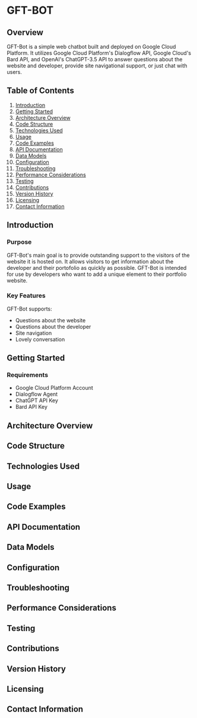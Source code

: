 # GFT-BOT

## Overview

GFT-Bot is a simple web chatbot built and deployed on Google Cloud Platform. It utilizes Google Cloud Platform's Dialogflow API, Google Cloud's Bard API, and OpenAI's ChatGPT-3.5 API to answer questions about the website and developer, provide site navigational support, or just chat with users.

<!--
## TODO

- [x] add doc temp
- [x] comment toc, if app
- [ ] research dialogflow doc
- [ ] get chatgpt key
- [ ] get bard key
- [x] setup gcp proj
- [ ] connect cloud code to proj
- [ ] create df agent
- [ ] design intents
- [x] write intro
- [ ] write getting started
- [ ] research disc int
-->

## Table of Contents

   1. [Introduction](#introduction)
      <!--
      - Purpose
      - Scope
      - Audience
      -->
   1. [Getting Started](#getting-started)
      <!--
      - Prerequisites
      - Installation
      - Configuration
      -->
   1. [Architecture Overview](#architecture-overview)
      <!--
      - High-level architecture diagram
      - Explanation of major components/modules
      -->
   1. [Code Structure](#code-structure)
      <!--
      - Overview of directory/file structure
      - Description of significant files/modules
      -->
   1. [Technologies Used](#technologies-used)
      <!--
      - List of programming languages, frameworks, and libraries
      - Version numbers
      -->
   1. [Usage](#usage)
      <!--
      - How to run the application
      - Available commands or options
      -->
   1. [Code Examples](#code-examples)
      <!--
      - Illustrative examples of key functionalities
      - Code snippets with explanations
      -->
   1. [API Documentation](#api-documentation)
      <!--(if applicable)-->
      <!--
      - Endpoint details
      - Request and response format
      -->
   1. [Data Models](#data-models)
      <!--(if applicable)-->
      <!--
      - Explanation of data structures used
      - Database schema (if relevant)
      -->
   1. [Configuration](#configuration)
      <!--
      - Configurable parameters and their effects
      - Configuration file formats (if used)
      -->
   1. [Troubleshooting](#troubleshooting)
      <!--
      - Common issues and their solutions
      - Error codes and messages
      -->
   1. [Performance Considerations](#performance-considerations)
      <!--(if applicable)-->
      <!--
      - Performance tips and best practices
      -->
   1. [Testing](#testing)
      <!--
      - Overview of testing approach
      - Instructions to run tests
      -->
   1. [Contributions](#contributions)
      <!--
      - Guidelines for contributing to the project
      - Code style and standards
      -->
   1. [Version History](#version-history)
      <!--
      - Changelog
      - Major updates and improvements
      -->
   1. [Licensing](#licensing)
      <!--
      - Project license information
      -->
   1. [Contact Information](#contact-information)
      <!--
      - Maintainer or author contact details
      -->

## Introduction

<!--
Provide a brief introduction to the project, outlining its purpose, scope, and target audience. Mention the key features and benefits of the project.
-->

### Purpose

GFT-Bot's main goal is to provide outstanding support to the visitors of the website it is hosted on. It allows visitors to get information about the developer and their portofolio as quickly as possible. GFT-Bot is intended for use by developers who want to add a unique element to their portfolio website.

### Key Features

GFT-Bot supports:

- Questions about the website
- Questions about the developer
- Site navigation
- Lovely conversation

## Getting Started

<!--
This section should cover the steps required to set up and run the project locally. Include information on any dependencies or prerequisites needed, along with installation and configuration instructions.
-->

### Requirements

- Google Cloud Platform Account
- Dialogflow Agent
- ChatGPT API Key
- Bard API Key

## Architecture Overview

<!--
Present a high-level overview of the project's architecture. Include a diagram illustrating the major components and their interactions.
-->

## Code Structure

<!--
Explain the organization of the project's codebase. Describe the purpose and responsibilities of significant files or modules.
-->

## Technologies Used

<!--
List the programming languages, frameworks, libraries, and tools used in the project, along with their respective versions.
-->

## Usage

<!--
Provide instructions on how to use the application. Include details on available commands, options, and parameters.
-->

## Code Examples

<!--
Offer code snippets and examples to illustrate key functionalities or demonstrate usage.
-->

## API Documentation
<!--(if applicable)-->

<!--
If the project exposes an API, provide detailed documentation for each endpoint, including request and response formats.
-->

## Data Models
<!--(if applicable)-->

<!--
If the project involves databases or data models, describe the structure of the data and database schema.
-->

## Configuration

<!--
Explain any configuration options available to customize the project's behavior.
-->

## Troubleshooting

<!--
Address common issues that users may encounter and provide solutions to resolve them.
-->

## Performance Considerations
<!--(if applicable)-->

<!--
Highlight performance-related considerations and provide tips for optimizing the application.
-->

## Testing

<!--
Explain the approach to testing the project and provide instructions to run tests.
-->

## Contributions

<!--
Specify guidelines for contributing to the project, including coding standards and how to submit changes.
-->

## Version History

<!--
Keep track of major updates, improvements, and bug fixes in the version history or changelog.
-->

## Licensing

<!--
Specify the license under which the project is distributed.
-->

## Contact Information

<!--
Provide contact details for the maintainer or author of the project.
-->